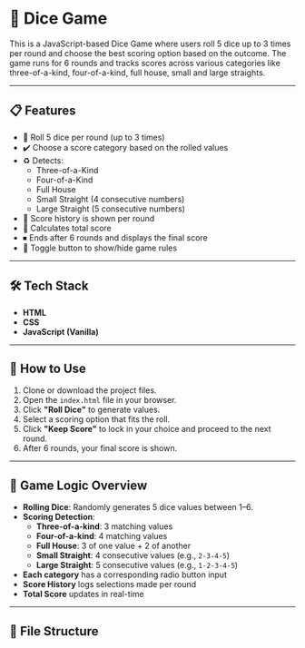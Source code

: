 # 🎲 Dice Game

This is a JavaScript-based Dice Game where users roll 5 dice up to 3 times per round and choose the best scoring option based on the outcome. The game runs for 6 rounds and tracks scores across various categories like three-of-a-kind, four-of-a-kind, full house, small and large straights.

---

## 📋 Features

- 🎲 Roll 5 dice per round (up to 3 times)
- ✔️ Choose a score category based on the rolled values
- ♻️ Detects:
  - Three-of-a-Kind
  - Four-of-a-Kind
  - Full House
  - Small Straight (4 consecutive numbers)
  - Large Straight (5 consecutive numbers)
- 📝 Score history is shown per round
- 🧮 Calculates total score
- ⏹ Ends after 6 rounds and displays the final score
- 📜 Toggle button to show/hide game rules

---

## 🛠️ Tech Stack

- **HTML**
- **CSS**
- **JavaScript (Vanilla)**

---

## 🚀 How to Use

1. Clone or download the project files.
2. Open the `index.html` file in your browser.
3. Click **"Roll Dice"** to generate values.
4. Select a scoring option that fits the roll.
5. Click **"Keep Score"** to lock in your choice and proceed to the next round.
6. After 6 rounds, your final score is shown.

---

## 🔄 Game Logic Overview

- **Rolling Dice**: Randomly generates 5 dice values between 1–6.
- **Scoring Detection**:
  - **Three-of-a-kind**: 3 matching values
  - **Four-of-a-kind**: 4 matching values
  - **Full House**: 3 of one value + 2 of another
  - **Small Straight**: 4 consecutive values (e.g., `2-3-4-5`)
  - **Large Straight**: 5 consecutive values (e.g., `1-2-3-4-5`)
- **Each category** has a corresponding radio button input
- **Score History** logs selections made per round
- **Total Score** updates in real-time

---

## 📂 File Structure

